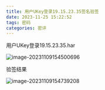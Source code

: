 ```yaml
---
title: 用户UKey登录19.15.23.35签名验签
date: 2023-11-25 15:22:52
tags: 密码
categories: 密评
---
```


用户UKey登录19.15.23.35.har

![image-20231109154500696](https://cdn.jsdelivr.net/gh/helloliyilin/picgoimg//img/image-20231109154500696.png)

验签结果

![image-20231109154739208](https://cdn.jsdelivr.net/gh/helloliyilin/picgoimg//img/image-20231109154739208.png)